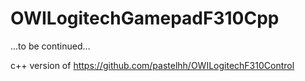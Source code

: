 # OWILogitechGamepadF310Cpp

...to be continued...

c++ version of https://github.com/pastelhh/OWILogitechF310Control
